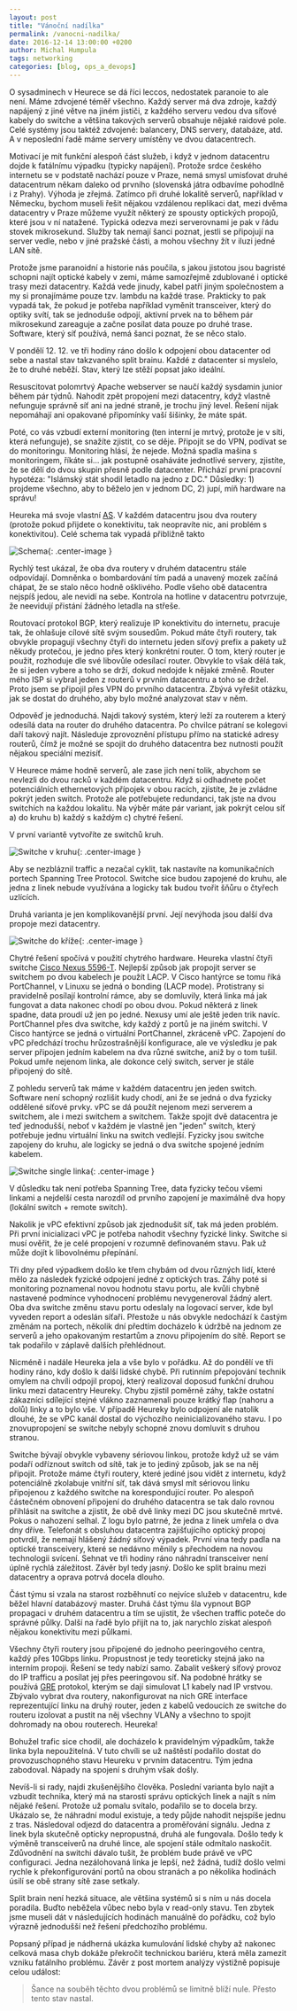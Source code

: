```yaml
---
layout: post
title: "Vánoční nadílka"
permalink: /vanocni-nadilka/
date: 2016-12-14 13:00:00 +0200
author: Michal Humpula
tags: networking
categories: [blog, ops_a_devops]
---
```


O sysadminech v Heurece se dá říci leccos, nedostatek paranoie to ale není. Máme
zdvojené téměř všechno. Každý server má dva zdroje, každý napájený z jiné větve
na jiném jističi, z každého serveru vedou dva síťové kabely do switche a většina
takových serverů obsahuje nějaké raidové pole. Celé systémy jsou taktéž
zdvojené: balancery, DNS servery, databáze, atd. A v neposlední řadě máme
servery umístěny ve dvou datacentrech.

Motivací je mít funkční alespoň část služeb, i když v jednom datacentru dojde k
fatálnímu výpadku (typicky napájení). Protože srdce českého internetu se
v podstatě nachází pouze v Praze, nemá smysl umisťovat druhé datacentrum někam
daleko od prvního (slovenská játra odbavíme pohodlně i z Prahy). Výhoda je
zřejmá. Zatímco při druhé lokalitě serverů, například v Německu, bychom museli
řešit nějakou vzdálenou replikaci dat, mezi dvěma datacentry v Praze můžeme
využít některý ze spousty optických propojů, které jsou v ní natažené.
Typická odezva mezi serverovnami je pak v řádu stovek mikrosekund. Služby tak
nemají šanci poznat, jestli se připojují na server vedle, nebo v jiné pražské
části, a mohou všechny žít v iluzi jedné LAN sítě.

Protože jsme paranoidní a historie nás poučila, s jakou jistotou jsou bagristé
schopni najít optické kabely v zemi, máme samozřejmě zdublované i optické trasy
mezi datacentry. Každá vede jinudy, kabel patří jiným společnostem a my si
pronajímáme pouze tzv. lambdu na každé trase. Prakticky to pak vypadá tak, že
pokud je potřeba například vyměnit transceiver, který do optiky svítí, tak se
jednoduše odpojí, aktivní prvek na to během pár mikrosekund zareaguje a začne
posílat data pouze po druhé trase. Software, který síť používá, nemá šanci
poznat, že se něco stalo.

V pondělí 12. 12. ve tři hodiny ráno došlo k odpojení obou datacenter od sebe a
nastal stav takzvaného split brainu. Každé z datacenter si myslelo, že to druhé
neběží. Stav, který lze stěží popsat jako ideální.

Resuscitovat polomrtvý Apache webserver se naučí každý sysdamin junior během pár
týdnů. Nahodit zpět propojení mezi datacentry, když vlastně nefunguje správně
síť ani na jedné straně, je trochu jiný level. Řešení nijak nepomáhají ani
opakované připomínky vaší šišinky, že máte spát.

Poté, co vás vzbudí externí monitoring (ten interní je mrtvý, protože je v
síti, která nefunguje), se snažíte zjistit, co se děje. Připojit se do VPN,
podívat se do monitoringu. Monitoring hlásí, že nejede. Možná spadla mašina s
monitoringem, říkáte si... jak postupně osaháváte jednotlivé servery, zjistíte,
že se dělí
do dvou skupin přesně podle datacenter. Přichází první pracovní hypotéza:
"Islámský stát
shodil letadlo na jedno z DC."
Důsledky: 1) projdeme všechno, aby to běželo jen v jednom DC, 2) jupí, míň
hardware na správu!

Heureka má svoje vlastní [AS][as]. V každém datacentru jsou dva routery (protože
pokud přijdete o konektivitu, tak neopravíte nic, ani problém s konektivitou).
Celé schema tak vypadá přibližně takto

![Schema](/assets/vanocni-nadilka/Routers.svg){: .center-image }

Rychlý test ukázal, že oba dva routery v druhém datacentru stále odpovídají.
Domněnka o bombardování tím padá a unavený mozek začíná chápat, že se stalo něco
hodně ošklivého. Podle všeho obě datacentra nejspíš jedou, ale nevidí na sebe.
Kontrola na hotline v datacentru potvrzuje, že neevidují přistání žádného
letadla na střeše.

Routovací protokol BGP, který realizuje IP konektivitu do internetu, pracuje tak,
že ohlašuje cílové sítě svým sousedům. Pokud máte čtyři routery, tak obvykle
propagují všechny čtyři do internetu jeden síťový prefix a pakety už někudy
protečou, je jedno přes který konkrétní router. O tom, který router je použit,
rozhoduje dle své libovůle odesílací router. Obvykle to však
dělá tak, že si jeden vybere a toho se drží, dokud nedojde k nějaké změně.
Router mého ISP si vybral jeden z routerů v prvním datacentru a toho se držel.
Proto jsem se připojil přes VPN do prvního datacentra. Zbývá vyřešit otázku, jak
se dostat do druhého, aby bylo možné analyzovat stav v něm.

Odpověď je jednoduchá. Najdi takový systém, který leží za routerem a který
odesílá data na router do druhého datacentra. Po chvilce pátraní se kolegovi
daří takový najít. Následuje zprovoznění přístupu přímo na statické adresy
routerů, čímž je možné se spojit do druhého datacentra bez nutnosti použít
nějakou speciální mezisíť.

V Heurece máme hodně serverů, ale zase jich není tolik, abychom se nevlezli do
dvou racků v každém datacentru. Když si odhadnete počet potenciálních
ethernetových přípojek v obou racích, zjístíte, že je
zvládne pokrýt jeden switch. Protože ale potřebujete redundanci, tak jste na
dvou switchích na každou lokalitu. Na výběr máte pár variant, jak pokrýt celou
síť a) do kruhu b) každý s každým c) chytré řešení.

V první variantě vytvoříte ze switchů kruh.

![Switche v kruhu](/assets/vanocni-nadilka/Switches_circle.svg){: .center-image }

Aby se nezbláznil traffic a nezačal
cyklit, tak nastavíte na komunikačních portech Spanning Tree Protocol. Switche
sice budou zapojené do kruhu, ale jedna z linek nebude využívána a logicky tak
budou tvořit šňůru o čtyřech uzlících.

Druhá varianta je jen komplikovanější
první. Její nevýhoda jsou další dva propoje mezi datacentry.

![Switche do kříže](/assets/vanocni-nadilka/Switches_cross.svg){: .center-image }

Chytré řešení spočívá v použití chytrého hardware. Heureka vlastní čtyři switche
[Cisco Nexus 5596-T][nexus]. Nejlepší způsob jak propojit server se switchem
po dvou kabelech je použít LACP. V Cisco hantýrce se tomu říká PortChannel, v
Linuxu se jedná o bonding (LACP mode). Protistrany si pravidelně posílají
kontrolní rámce, aby se domluvily, která linka má jak fungovat a data nakonec
chodí po obou dvou. Pokud některá z linek spadne, data proudí už jen po jedné.
Nexusy umí ale ještě jeden trik navíc. PortChannel přes dva switche, kdy každý z
portů je na jiném switchi. V Cisco hantýrce se jedná o virtuální PortChannel,
zkráceně vPC. Zapojení do vPC předchází trochu hrůzostrašnější konfigurace, ale
ve výsledku je pak server připojen jedním kabelem na dva různé switche, aniž by o
tom tušil. Pokud umře nejenom linka, ale dokonce celý switch, server je stále
připojený do sítě.

Z pohledu serverů tak máme v každém datacentru jen jeden switch. Software není
schopný rozlišit kudy chodí, ani že se jedná o dva fyzicky oddělené síťové
prvky. vPC se dá použít nejenom mezi serverem a switchem, ale i mezi switchem a
switchem. Takže spojit dvě datacentra je teď jednodušší, neboť v každém je
vlastně jen "jeden" switch, který potřebuje jednu virtuální linku na switch vedlejší.
Fyzicky jsou switche zapojeny do kruhu, ale logicky se jedná o dva switche
spojené jedním kabelem.

![Switche single linka](/assets/vanocni-nadilka/Switches_single.svg){: .center-image }

V důsledku tak není potřeba Spanning Tree, data fyzicky
tečou všemi linkami a nejdelší cesta narozdíl od prvního zapojení je maximálně
dva hopy (lokální switch + remote switch).

Nakolik je vPC efektivní způsob jak zjednodušit síť, tak má jeden problém. Při
první inicializaci vPC je potřeba nahodit všechny fyzické linky. Switche si musí
ověřit, že je celé propojení v rozumně definovaném stavu. Pak už může dojít k
libovolnému přepínání.

Tři dny před výpadkem došlo ke třem chybám od dvou různých lidí, které mělo za
následek fyzické odpojení jedné z optických tras. Záhy poté si monitoring poznamenal
novou hodnotu stavu portu, ale kvůli chybně nastavené podmínce vyhodnocení
problému nevygeneroval žádný alert. Oba dva switche změnu stavu portu odeslaly
na logovací server, kde byl vyveden report a odeslán síťaři. Přestože u nás
obvykle nedochází k častým změnám na portech, několik dní předtím docházelo k
údržbě na jednom ze serverů a jeho opakovaným restartům a znovu připojením do
sítě. Report se tak podařilo v záplavě dalších přehlédnout.

Nicméně i nadále Heureka jela a vše bylo v pořádku. Až do pondělí ve tři hodiny
ráno, kdy došlo k další lidské chybě. Při rutinním přepojování technik omylem na
chvíli odpojil propoj, který realizoval doposud funkční druhou linku mezi
datacentry Heureky. Chybu zjistil poměrně záhy, takže ostatní zákazníci sdílející
stejné vlákno zaznamenali pouze krátký flap (nahoru a dolů) linky a to bylo vše.
V případě Heureky bylo odpojení ale natolik dlouhé, že se vPC kanál dostal do
výchozího neinicializovaného stavu. I po znovupropojení se switche nebyly
schopné znovu domluvit s druhou stranou.

Switche bývají obvykle vybaveny sériovou linkou, protože když už se vám podaří
odříznout switch od sítě, tak je to jediný způsob, jak se na něj připojit.
Protože máme čtyři routery, které jediné jsou vidět z internetu, když
potenciálně zkolabuje vnitřní síť, tak dává smysl mít sériovou linku
připojenou z každého switche na korespondující router. Po alespoň částečném
obnovení připojení do druhého datacentra se tak dalo rovnou přihlásit na switche
a zjistit, že obě dvě linky mezi DC jsou skutečně mrtvé. Pokus o nahození
selhal. Z logu bylo patrné, že jedna z linek umřela o dva dny dříve. Telefonát s
obsluhou datacentra zajišťujícího optický propoj potvrdil, že nemají hlášený
žádný síťový výpadek. První vina tedy padla na optické transceivery, které se
nedávno měnily s přechodem na novou technologii svícení. Sehnat ve tři hodiny
ráno náhradní transceiver není úplně rychlá záležitost. Závěr byl tedy jasný.
Došlo ke split brainu mezi datacentry a oprava potrvá docela dlouho.

Část týmu si vzala na starost rozběhnutí co nejvíce služeb v datacentru, kde
běžel hlavní databázový master. Druhá část týmu šla vypnout BGP propagaci v
druhém datacentru a tím se ujistit, že všechen traffic poteče do správné půlky.
Další na řadě bylo přijít na to, jak narychlo získat alespoň nějakou
konektivitu mezi půlkami.

Všechny čtyři routery jsou připojené do jednoho peeringového centra, každý přes
10Gbps linku. Propustnost je tedy teoreticky stejná jako na interním propoji.
Řešení se tedy nabízí samo. Zabalit veškerý síťový provoz do IP trafficu a
posílat jej přes peeringovou síť. Na podobné hrátky se používá [GRE][gre]
protokol, kterým se dají simulovat L1 kabely nad IP vrstvou. Zbývalo vybrat dva
routery, nakonfigurovat na nich GRE interface reprezentující linku na druhý
router, jeden z kabelů vedoucích ze switche do routeru izolovat a pustit na něj
všechny VLANy a všechno to spojit dohromady na obou routerech. Heureka!

Bohužel trafic sice chodil, ale docházelo k pravidelným výpadkům, takže linka
byla nepoužitelná. V tuto chvíli se už naštěstí podařilo dostat do
provozuschopného stavu Heureku v prvním datacentru. Tým jedna zabodoval. Nápady
na spojení s druhým však došly.

Nevíš-li si rady, najdi zkušenějšího člověka. Poslední varianta bylo najít a
vzbudit technika, který má na starosti správu optických linek a najít s ním
nějaké řešení. Protože už pomalu svítalo, podařilo se to docela brzy. Ukázalo
se, že náhradní modul existuje, a tedy půjde nahodit nejspíše jednu z tras.
Následoval odjezd do datacentra a proměřování signálu. Jedna z linek byla
skutečně opticky nepropustná, druhá ale fungovala. Došlo tedy k
výměně transceiverů na druhé lince, ale spojení stále odmítalo naskočit.
Zdůvodnění na switchi dávalo tušit, že problém bude právě ve vPC configuraci.
Jedna nezálohovaná linka je lepší, než žádná, tudíž došlo velmi rychle k
překonfigurování portů na obou stranách a po několika hodinách úsilí se obě
strany sítě zase setkaly.

Split brain není hezká situace, ale většina systémů si s ním u nás docela
poradila. Buďto neběžela vůbec nebo byla v read-only stavu. Ten zbytek jsme
museli dát v následujících hodinách manuálně do pořádku, což bylo výrazně
jednodušší než řešení předchozího problému.

Popsaný případ je nádherná ukázka kumulování lidské chyby až nakonec celková
masa chyb dokáže překročit technickou bariéru, která měla zamezit vzniku
fatálního problému. Závěr z post mortem analýzy výstižně popisuje celou událost:

> Šance na souběh těchto dvou problémů se limitně blíží nule. Přesto tento stav
> nastal.

[as]: https://apps.db.ripe.net/search/lookup.html?source=ripe&key=AS59871&type=aut-num
[nexus]: http://www.cisco.com/c/en/us/products/switches/nexus-5596t-switch/index.html
[gre]: https://en.wikipedia.org/wiki/Generic_Routing_Encapsulation
